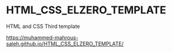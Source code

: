 # HTML_CSS_ELZERO_TEMPLATE
HTML and CSS Third template

https://muhammed-mahrous-saleh.github.io/HTML_CSS_ELZERO_TEMPLATE/
